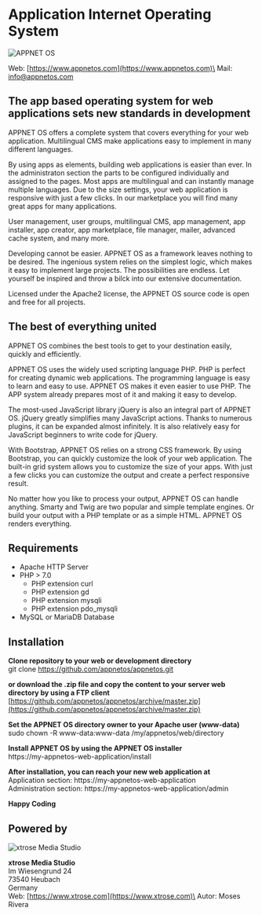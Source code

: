# **Application Internet Operating System**

![APPNET OS](https://www.appnetos.com/out/img/github/appnetos.svg)

Web: [https://www.appnetos.com](https://www.appnetos.com)\
Mail: [info@appnetos.com](mailto:info@apnetos.com)


## The app based operating system for web applications sets new standards in development

APPNET OS offers a complete system that covers everything for your web application. Multilingual CMS make applications easy to implement in many different languages.

By using apps as elements, building web applications is easier than ever. In the administraton section the parts to be configured individually and assigned to the pages. Most apps are multilingual and can instantly manage multiple languages. Due to the size settings, your web application is responsive with just a few clicks. In our marketplace you will find many great apps for many applications.

User management, user groups, multilingual CMS, app management, app installer, app creator, app marketplace, file manager, mailer, advanced cache system, and many more.

Developing cannot be easier. APPNET OS as a framework leaves nothing to be desired. The ingenious system relies on the simplest logic, which makes it easy to implement large projects. The possibilities are endless. Let yourself be inspired and throw a bilck into our extensive documentation.

Licensed under the Apache2 license, the APPNET OS source code is open and free for all projects.


## **The best of everything united**

APPNET OS combines the best tools to get to your destination easily, quickly and efficiently.

APPNET OS uses the widely used scripting language PHP. PHP is perfect for creating dynamic web applications. The programming language is easy to learn and easy to use. APPNET OS makes it even easier to use PHP. The APP system already prepares most of it and making it easy to develop.

The most-used JavaScript library jQuery is also an integral part of APPNET OS. jQuery greatly simplifies many JavaScript actions. Thanks to numerous plugins, it can be expanded almost infinitely. It is also relatively easy for JavaScript beginners to write code for jQuery.

With Bootstrap, APPNET OS relies on a strong CSS framework. By using Bootstrap, you can quickly customize the look of your web application. The built-in grid system allows you to customize the size of your apps. With just a few clicks you can customize the output and create a perfect responsive result.

No matter how you like to process your output, APPNET OS can handle anything. Smarty and Twig are two popular and simple template engines. Or build your output with a PHP template or as a simple HTML. APPNET OS renders everything.


## **Requirements**

- Apache HTTP Server
- PHP > 7.0
    - PHP extension curl
    - PHP extension gd
    - PHP extension mysqli
    - PHP extension pdo_mysqli
- MySQL or MariaDB Database


## **Installation**

**Clone repository to your web or development directory**\
git clone https://github.com/appnetos/appnetos.git

**or download the .zip file and copy the content to your server web directory by using a FTP client**\
[https://github.com/appnetos/appnetos/archive/master.zip](https://github.com/appnetos/appnetos/archive/master.zip)

**Set the APPNET OS directory owner to your Apache user (www-data)**\
sudo chown -R www-data:www-data /my/appnetos/web/directory

**Install APPNET OS by using the APPNET OS installer**\
https://my-appnetos-web-application/install

**After installation, you can reach your new web application at**\
Application section: https://my-appnetos-web-application  
Administration section: https://my-appnetos-web-application/admin

**Happy Coding**


## **Powered by**

![xtrose Media Studio](https://www.appnetos.com/out/img/github/xtrose.svg)

**xtrose Media Studio**\
Im Wiesengrund 24\
73540 Heubach\
Germany\
Web: [https://www.xtrose.com](https://www.xtrose.com)\
Autor: Moses Rivera
